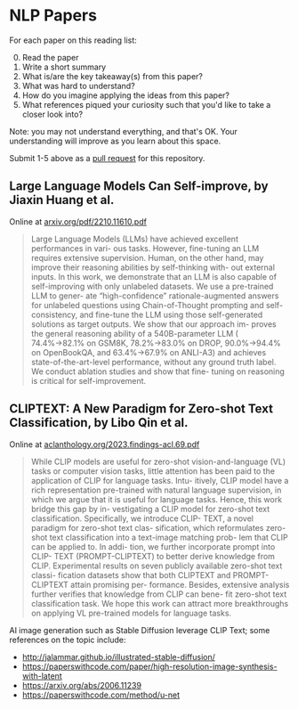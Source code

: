 # NLP Papers

For each paper on this reading list:

0. Read the paper
1. Write a short summary
2. What is/are the key takeaway(s) from this paper?
3. What was hard to understand?
4. How do you imagine applying the ideas from this paper?
5. What references piqued your curiosity such that you'd like to take a closer look into?

Note: you may not understand everything, and that's OK. Your understanding will improve as you learn about this space.

Submit 1-5 above as
a [pull request](https://docs.github.com/en/pull-requests/collaborating-with-pull-requests/proposing-changes-to-your-work-with-pull-requests/creating-a-pull-request)
for this repository.

## Large Language Models Can Self-improve, by Jiaxin Huang et al.

Online at [arxiv.org/pdf/2210.11610.pdf](https://arxiv.org/pdf/2210.11610.pdf)

> Large Language Models (LLMs) have achieved excellent performances in vari- ous tasks. However, fine-tuning an LLM
> requires extensive supervision. Human, on the other hand, may improve their reasoning abilities by self-thinking with-
> out external inputs. In this work, we demonstrate that an LLM is also capable of self-improving with only unlabeled
> datasets. We use a pre-trained LLM to gener- ate “high-confidence” rationale-augmented answers for unlabeled questions
> using Chain-of-Thought prompting and self-consistency, and fine-tune the LLM using those self-generated solutions as
> target outputs. We show that our approach im- proves the general reasoning ability of a 540B-parameter LLM (
> 74.4%→82.1%
> on GSM8K, 78.2%→83.0% on DROP, 90.0%→94.4% on OpenBookQA, and 63.4%→67.9% on ANLI-A3) and achieves
> state-of-the-art-level performance, without any ground truth label. We conduct ablation studies and show that fine-
> tuning on reasoning is critical for self-improvement.


## CLIPTEXT: A New Paradigm for Zero-shot Text Classification, by Libo Qin et al.

Online at [aclanthology.org/2023.findings-acl.69.pdf](https://aclanthology.org/2023.findings-acl.69.pdf)

> While CLIP models are useful for zero-shot vision-and-language (VL) tasks or computer vision tasks, little attention
> has been paid to the application of CLIP for language tasks. Intu- itively, CLIP model have a rich representation
> pre-trained with natural language supervision, in which we argue that it is useful for language tasks. Hence, this work
> bridge this gap by in- vestigating a CLIP model for zero-shot text classification. Specifically, we introduce CLIP-
> TEXT, a novel paradigm for zero-shot text clas- sification, which reformulates zero-shot text classification into a
> text-image matching prob- lem that CLIP can be applied to. In addi- tion, we further incorporate prompt into CLIP-
> TEXT (PROMPT-CLIPTEXT) to better derive knowledge from CLIP. Experimental results on seven publicly available zero-shot
> text classi- fication datasets show that both CLIPTEXT and PROMPT-CLIPTEXT attain promising per- formance. Besides,
> extensive analysis further verifies that knowledge from CLIP can bene- fit zero-shot text classification task. We hope
> this work can attract more breakthroughs on applying VL pre-trained models for language tasks.

AI image generation such as Stable Diffusion leverage CLIP Text; some references on the topic include:

* http://jalammar.github.io/illustrated-stable-diffusion/
* https://paperswithcode.com/paper/high-resolution-image-synthesis-with-latent
* https://arxiv.org/abs/2006.11239
* https://paperswithcode.com/method/u-net
